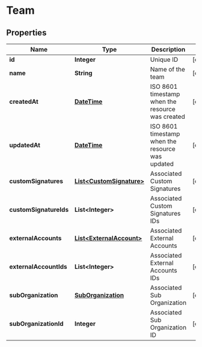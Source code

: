 
# Team

## Properties
Name | Type | Description | Notes
------------ | ------------- | ------------- | -------------
**id** | **Integer** | Unique ID |  [optional]
**name** | **String** | Name of the team |  [optional]
**createdAt** | [**DateTime**](DateTime.md) | ISO 8601 timestamp when the resource was created |  [optional]
**updatedAt** | [**DateTime**](DateTime.md) | ISO 8601 timestamp when the resource was updated |  [optional]
**customSignatures** | [**List&lt;CustomSignature&gt;**](CustomSignature.md) | Associated Custom Signatures |  [optional]
**customSignatureIds** | **List&lt;Integer&gt;** | Associated Custom Signatures IDs |  [optional]
**externalAccounts** | [**List&lt;ExternalAccount&gt;**](ExternalAccount.md) | Associated External Accounts |  [optional]
**externalAccountIds** | **List&lt;Integer&gt;** | Associated External Accounts IDs |  [optional]
**subOrganization** | [**SubOrganization**](SubOrganization.md) | Associated Sub Organization |  [optional]
**subOrganizationId** | **Integer** | Associated Sub Organization ID |  [optional]



